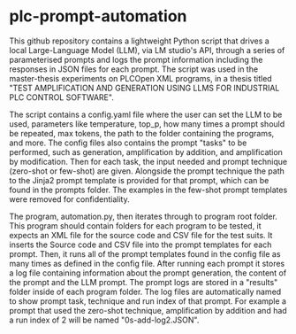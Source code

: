 # plc-prompt-automation 

This github repository contains a lightweight Python script that drives a local Large-Language Model (LLM), via LM studio's API, through a series of parameterised prompts and logs the prompt information including the responses in JSON files for each prompt. The script was used in the master-thesis experiments on PLCOpen XML programs, in a thesis titled "TEST AMPLIFICATION AND GENERATION USING LLMS FOR INDUSTRIAL PLC CONTROL SOFTWARE". 

The script contains a config.yaml file where the user can set the LLM to be used, parameters like temperature, top_p, how many times a prompt should be repeated, max tokens, the path to the folder containing the programs, and more. The config files also contains the prompt "tasks" to be performed, such as generation, amplification by addition, and amplification by modification. Then for each task, the input needed and prompt technique (zero-shot or few-shot) are given. Alongside the prompt technique the path to the Jinja2 prompt template is provided for that prompt, which can be found in the prompts folder. The examples in the few-shot prompt templates were removed for confidentiality.

The program, automation.py, then iterates through to program root folder. This program should contain folders for each program to be tested, it expects an XML file for the source code and CSV file for the test suits. It inserts the Source code and CSV file into the prompt templates for each prompt. Then, it runs all of the prompt templates found in the config file as many times as defined in the config file. After running each prompt it stores a log file containing information about the prompt generation, the content of the prompt and the LLM prompt. The prompt logs are stored in a "results" folder inside of each program folder. The log files are automatically named to show prompt task, technique and run index of that prompt. For example a prompt that used the zero-shot technique, amplification by addition and had a run index of 2 will be named "0s-add-log2.JSON".
